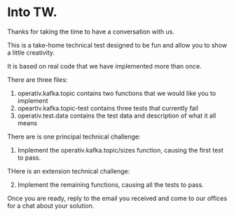 # Into TW.

Thanks for taking the time to have a conversation with us.

This is a take-home technical test designed to be fun and allow you to show a little creativity.

It is based on real code that we have implemented more than once.

There are three files:

1. operativ.kafka.topic contains two functions that we would like you to implement
2. opeartiv.kafka.topic-test contains three tests that currently fail
3. operativ.test.data contains the test data and description of what it all means

There are is one principal technical challenge:

1. Implement the operativ.kafka.topic/sizes function, causing the first test to pass.

THere is an extension technical challenge:

2. Implement the remaining functions, causing all the tests to pass.

Once you are ready, reply to the email you received and come to our offices for a chat about your solution.


